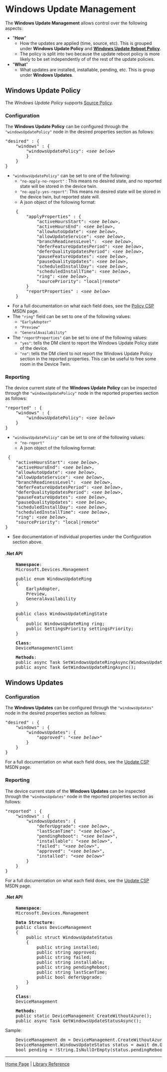 # Windows Update Management

The **Windows Update Management** allows control over the following aspects:

- "**How**"
  - How the updates are applied (time, source, etc). This is grouped under **Windows Update Policy** and [**Windows Update Reboot Policy**](reboot-management.md).
  - The policy is split into two because the update reboot policy is more likely to be set independently of of the rest of the update policies.
- "**What**"
  - What updates are installed, installable, pending, etc. This is group under **Windows Updates**.

## Windows Update Policy

The *Windows Update Policy* supports [Source Policy](source-policy.md).

### Configuration

The **Windows Update Policy** can be configured through the ```"windowsUpdatePolicy"``` node in the desired properties section as follows:

<pre>
"desired" : {
    "windows" : {
        "windowsUpdatePolicy": &lt;<i>see below</i>&gt;
        }
    }
}
</pre>

- ```"windowsUpdatePolicy"``` can be set to one of the following:
    - ```"no-apply-no-report"``` : This means no desired state, and no reported state will be stored in the device twin.
  - ```"no-apply-yes-report"```: This means no desired state will be stored in the device twin, but reported state will.
  - A json object of the following format:

<pre>
    {
        "applyProperties" : {
            "activeHoursStart": &lt;<i>see below</i>&gt;,
            "activeHoursEnd": &lt;<i>see below</i>&gt;,
            "allowAutoUpdate": &lt;<i>see below</i>&gt;,
            "allowUpdateService": &lt;<i>see below</i>&gt;,
            "branchReadinessLevel":  &lt;<i>see below</i>&gt;,
            "deferFeatureUpdatesPeriod": &lt;<i>see below</i>&gt;,
            "deferQualityUpdatesPeriod": &lt;<i>see below</i>&gt;,
            "pauseFeatureUpdates": &lt;<i>see below</i>&gt;,
            "pauseQualityUpdates": &lt;<i>see below</i>&gt;,
            "scheduledInstallDay": &lt;<i>see below</i>&gt;,
            "scheduledInstallTime": &lt;<i>see below</i>&gt;,
            "ring": &lt;<i>see below</i>&gt;,
            "sourcePriority": "local|remote"
        }
        "reportProperties" : &lt;<i>see below</i>&gt;
    }
</pre>

- For a full documentation on what each field does, see the [Policy CSP](https://msdn.microsoft.com/en-us/windows/hardware/commercialize/customize/mdm/policy-configuration-service-provider) MSDN page.
- The ```"ring"``` field can be set to one of the following values:
  - ```"EarlyAdopter"```
  - ```"Preview"```
  - ```"GeneralAvailability"```
- The ```"reportProperties"``` can be set to one of the following values:
  - ```"yes"```: tells the DM client to report the Windows Update Policy state of the device.
  - ```"no"```: tells the DM client to not report the Windows Update Policy section in the reported properties. This can be useful to free some room in the Device Twin.

### Reporting

The device current state of the **Windows Update Policy** can be inspected through the ```"windowsUpdatePolicy"``` node in the reported properties section as follows:

<pre>
"reported" : {
    "windows" : {
        "windowsUpdatePolicy": &lt;<i>see below</i>&gt;
    }
}
</pre>


- ```"windowsUpdatePolicy"``` can be set to one of the following values:
  - ```"no-report"```
  - A json object of the following format:
<pre>
 {
    "activeHoursStart": &lt;<i>see below</i>&gt;,
    "activeHoursEnd": &lt;<i>see below</i>&gt;,
    "allowAutoUpdate": &lt;<i>see below</i>&gt;,
    "allowUpdateService": &lt;<i>see below</i>&gt;,
    "branchReadinessLevel":  &lt;<i>see below</i>&gt;,
    "deferFeatureUpdatesPeriod": &lt;<i>see below</i>&gt;,
    "deferQualityUpdatesPeriod": &lt;<i>see below</i>&gt;,
    "pauseFeatureUpdates": &lt;<i>see below</i>&gt;,
    "pauseQualityUpdates": &lt;<i>see below</i>&gt;,
    "scheduledInstallDay": &lt;<i>see below</i>&gt;,
    "scheduledInstallTime": &lt;<i>see below</i>&gt;,
    "ring": &lt;<i>see below</i>&gt;,
    "sourcePriority": "local|remote"
}
</pre>

- See documentation of individual properties under the Configuration section above.

#### .Net API

<pre>
    <b>Namespace</b>:
    Microsoft.Devices.Management
</pre>

<pre>
    public enum WindowsUpdateRing
    {
        EarlyAdopter,
        Preview,
        GeneralAvailability
    }

    public class WindowsUpdateRingState
    {
        public WindowsUpdateRing ring;
        public SettingsPriority settingsPriority;
    }
</pre>

<pre>
    <b>Class</b>:
    DeviceManagementClient
</pre>

<pre>
    <b>Methods</b>:
    public async Task SetWindowsUpdateRingAsync(WindowsUpdateRingState state);
    public async Task<WindowsUpdateRingState> GetWindowsUpdateRingAsync();
</pre>

## Windows Updates

### Configuration

The **Windows Updates** can be configured through the ```"windowsUpdates"``` node in the desired properties section as follows:

<pre>
"desired" : {
    "windows" : {
        "windowsUpdates": {
            "approved": "&lt;<i>see below</i>&gt;"
        }
    }
}
</pre>

For a full documentation on what each field does, see the [Update CSP](https://msdn.microsoft.com/en-us/windows/hardware/commercialize/customize/mdm/update-csp) MSDN page.

### Reporting

The device current state of the **Windows Updates** can be inspected through the ```"windowsUpdates"``` node in the reported properties section as follows:

<pre>
"reported" : {
    "windows" : {
        "windowsUpdates": {
            "deferUpgrade": &lt;<i>see below</i>&gt;,
            "lastScanTime": "&lt;<i>see below</i>&gt;",
            "pendingReboot": "&lt;<i>see below</i>&gt;",
            "installable": "&lt;<i>see below</i>&gt;",
            "failed": "&lt;<i>see below</i>&gt;",
            "approved": "&lt;<i>see below</i>&gt;",
            "installed": "&lt;<i>see below</i>&gt;"
        }
    }
}
</pre>

For a full documentation on what each field does, see the [Update CSP](https://msdn.microsoft.com/en-us/windows/hardware/commercialize/customize/mdm/update-csp) MSDN page.

#### .Net API

<pre>
    <b>Namespace</b>:
    Microsoft.Devices.Management
</pre>

<pre>
    <b>Data Structure</b>:
    public class DeviceManagement
    {
        public struct WindowsUpdateStatus
        {
            public string installed;
            public string approved;
            public string failed;
            public string installable;
            public string pendingReboot;
            public string lastScanTime;
            public bool deferUpgrade;
        }
    }
</pre>

<pre>
    <b>Class</b>:
    DeviceManagement
</pre>

<pre>
    <b>Methods</b>:
    public static DeviceManagement CreateWithoutAzure();
    public async Task<DeviceManagement.WindowsUpdateStatus> GetWindowsUpdateStatusAsync();
</pre>

Sample:

<pre>
    DeviceManagement dm = DeviceManagement.CreateWithoutAzure();
    DeviceManagement.WindowsUpdateStatus status = await dm.GetWindowsUpdateStatusAsync();
    bool pending = !String.IsNullOrEmpty(status.pendingReboot);
</pre>


----

[Home Page](../README.md) | [Library Reference](library-reference.md)
